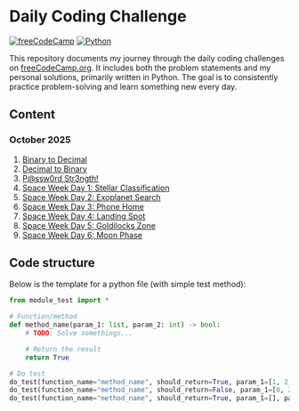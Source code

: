 # Daily Coding Challenge
[![freeCodeCamp](https://img.shields.io/badge/Freecodecamp-%23123.svg?&style=for-the-badge&logo=freecodecamp&logoColor=green)](https://freecodecamp.org/)
[![Python](https://img.shields.io/badge/python-3670A0?style=for-the-badge&logo=python&logoColor=ffdd54 "Python")](https://www.python.org/)

This repository documents my journey through the daily coding challenges on [freeCodeCamp.org](https://www.freecodecamp.org/learn/). It includes both the problem statements and my personal solutions, primarily written in Python. The goal is to consistently practice problem-solving and learn something new every day.

## Content

### October 2025
1. [Binary to Decimal](2025/10-october/01-binary-to-decimal.md)
2. [Decimal to Binary](2025/10-october/02-decimal-to-binary.md)
3. [P@ssw0rd Str3ngth!](2025/10-october/03-password-strength.md)
4. [Space Week Day 1: Stellar Classification](2025/10-october/04-stellar-classification.md)
5. [Space Week Day 2: Exoplanet Search](2025/10-october/05-exoplanet-search.md)
6. [Space Week Day 3: Phone Home](2025/10-october/06-phone-home.md)
7. [Space Week Day 4: Landing Spot](2025/10-october/07-landing-spot.md)
8. [Space Week Day 5: Goldilocks Zone](2025/10-october/08-goldilocks-zone.md)
9. [Space Week Day 6: Moon Phase](2025/10-october/09-moon-phase.md)

## Code structure
Below is the template for a python file (with simple test method):

```python
from module_test import *

# Function/method
def method_name(param_1: list, param_2: int) -> bool:
	# TODO: Solve somethings...

	# Return the result
	return True

# Do test
do_test(function_name="method_name", should_return=True, param_1=[1, 2, 3], param_2=0)
do_test(function_name="method_name", should_return=False, param_1=[0, 2, 4], param_2=1)
do_test(function_name="method_name", should_return=True, param_1=[], param_2=8)
```
